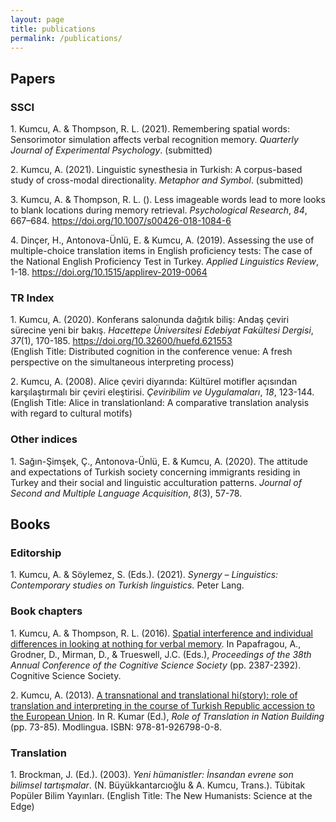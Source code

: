 ```yaml
---
layout: page
title: publications
permalink: /publications/
---
```


<h2>Papers</h2>

<h3>SSCI</h3>
<p>1. Kumcu, A. & Thompson, R. L. (2021). Remembering spatial words: Sensorimotor simulation affects verbal recognition memory. <i>Quarterly Journal of Experimental Psychology</i>. (submitted)</p>

<p>2. Kumcu, A. (2021). Linguistic synesthesia in Turkish: A corpus-based study of cross-modal directionality. <i>Metaphor and Symbol</i>. (submitted)</p>

<p>3. Kumcu, A. & Thompson, R. L. (). Less imageable words lead to more looks to blank locations during memory retrieval. <i>Psychological Research</i>, <i>84</i>, 667–684. <a href="https://doi.org/10.1007/s00426-018-1084-6" target="_blank">https://doi.org/10.1007/s00426-018-1084-6</a>

<p>4. Dinçer, H., Antonova-Ünlü, E. & Kumcu, A. (2019). Assessing the use of multiple-choice translation items in English proficiency tests: The case of the National English Proficiency Test in Turkey. <i>Applied Linguistics Review</i>, 1-18. <a href="https://doi.org/10.1515/applirev-2019-0064" target="_blank">https://doi.org/10.1515/applirev-2019-0064</a></p>

<h3>TR Index</h3>
<p>1. Kumcu, A. (2020). Konferans salonunda dağıtık biliş: Andaş çeviri sürecine yeni bir bakış. <i>Hacettepe Üniversitesi Edebiyat Fakültesi Dergisi</i>, <i>37</i>(1), 170-185.  <a href="https://dergipark.org.tr/tr/pub/huefd/issue/54769/621553" target="_blank">https://doi.org/10.32600/huefd.621553</a><br>
(English Title: Distributed cognition in the conference venue: A fresh perspective on the simultaneous interpreting process)</p>

<p>2. Kumcu, A. (2008). Alice çeviri diyarında: Kültürel motifler açısından karşılaştırmalı bir çeviri eleştirisi. <i>Çeviribilim ve Uygulamaları</i>, <i>18</i>, 123-144.<br>(English Title: Alice in translationland: A comparative translation analysis with regard to cultural motifs)</p>

<h3>Other indices</h3>
<p>1. Sağın-Şimşek, Ç., Antonova-Ünlü, E. & Kumcu, A. (2020). The attitude and expectations of Turkish society concerning immigrants residing in Turkey and their social and linguistic acculturation patterns. <i>Journal of Second and Multiple Language Acquisition</i>, <i>8</i>(3), 57-78.</p>

<h2>Books</h2>

<h3>Editorship</h3>
<p>1. Kumcu, A. & Söylemez, S. (Eds.). (2021). <i>Synergy – Linguistics: Contemporary studies on Turkish linguistics.</i> Peter Lang.</p>

<h3>Book chapters</h3>
<p>1. Kumcu, A. & Thompson, R. L. (2016). <a href="https://mindmodeling.org/cogsci2016/papers/0413/index.html" target="_blank">Spatial interference and individual differences in looking at nothing for verbal memory</a>. In Papafragou, A., Grodner, D., Mirman, D., & Trueswell, J.C. (Eds.), <i>Proceedings of the 38th Annual Conference of the Cognitive Science Society</i> (pp. 2387-2392). Cognitive Science Society.</p>

<p>2. Kumcu, A. (2013). <a href="alperkumcu.github.io/pdfs/A transnational and translational history.pdf" target="_blank">A transnational and translational hi(story): role of translation and interpreting in the course of Turkish Republic accession to the European Union</a>. In R. Kumar (Ed.), <i>Role of Translation in Nation Building</i> (pp. 73-85). Modlingua. ISBN: 978-81-926798-0-8.</p>

<h3>Translation</h3>
<p>1. Brockman, J. (Ed.). (2003). <i>Yeni hümanistler: İnsandan evrene son bilimsel tartışmalar</i>. (N. Büyükkantarcıoğlu & A. Kumcu, Trans.). Tübitak Popüler Bilim Yayınları.
(English Title: The New Humanists: Science at the Edge)</p>

